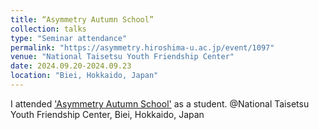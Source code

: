 ```yaml
---
title: “Asymmetry Autumn School”
collection: talks
type: "Seminar attendance"
permalink: "https://asymmetry.hiroshima-u.ac.jp/event/1097"
venue: "National Taisetsu Youth Friendship Center"
date: 2024.09.20-2024.09.23
location: "Biei, Hokkaido, Japan"
---
```


I attended ['Asymmetry Autumn School'](https://asymmetry.hiroshima-u.ac.jp/event/1097) as a student. @National Taisetsu Youth Friendship Center, Biei, Hokkaido, Japan

